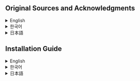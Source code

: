 ## Original Sources and Acknowledgments

<details>
<summary>English</summary>
The resource included here was created by Stickwave on X. Here are the original tweet and Google Drive link.
  
Tweet: https://x.com/StickLaserPhase/status/1853598300634517619

Google Drive: https://drive.google.com/file/d/1PdWAU91kAKg2lqcAiTdNGhNflqoHKU6N/view
</details>

<details>
<summary>한국어</summary>
반영돼 있는 리소스는 X의 Stickwave 님께서 만들어 주셨습니다. 여기 원본 트윗과 구글 드라이브입니다.
  
트윗 : https://x.com/StickLaserPhase/status/1853598300634517619

구글 드라이브 : https://drive.google.com/file/d/1PdWAU91kAKg2lqcAiTdNGhNflqoHKU6N/view
</details>

<details>
<summary>日本語</summary>
ここに含まれているリソースは、XのStickwaveさんが作成してくださいました。こちらが元のツイートとGoogleドライブのリンクです。
  
ツイート: https://x.com/StickLaserPhase/status/1853598300634517619

Googleドライブ: https://drive.google.com/file/d/1PdWAU91kAKg2lqcAiTdNGhNflqoHKU6N/view
</details>

## Installation Guide

<details>
<summary>English</summary>

### Download Link

[**Download Shimeji-ee**](https://github.com/kirillocha/alanbecker_shimejiee_exe/archive/refs/heads/main.zip)

### Java Installation

Shimeji requires Java to be installed. You can download Java from the following link: [Java Download](https://www.java.com/en/download/)

### Running the Jar File

After downloading and extracting the zip file, double-click the `Shimeji-ee.jar` file to start the application.

</details>

<details>
<summary>한국어</summary>

### 다운로드 링크

[**Shimeji-ee 다운로드**](https://github.com/kirillocha/alanbecker_shimejiee_exe/archive/refs/heads/main.zip)

### Java 설치

Shimeji는 Java 설치가 필요합니다. 다음 링크에서 Java를 다운로드할 수 있습니다: [Java 다운로드](https://www.java.com/ko/download/)

### Jar 파일 실행

zip 파일을 다운로드하고 압축을 푼 후, `Shimeji-ee.jar` 파일을 더블 클릭하여 애플리케이션을 시작합니다.

</details>

<details>
<summary>日本語</summary>

### ダウンロードリンク

[**Shimeji-ee ダウンロード**](https://github.com/kirillocha/alanbecker_shimejiee_exe/archive/refs/heads/main.zip)

### Javaのインストール

ShimejiはJavaのインストールが必要です。以下のリンクからJavaをダウンロードできます: [Java ダウンロード](https://www.java.com/ja/download/)

### Jarファイルの実行

zipファイルをダウンロードして解凍した後、`Shimeji-ee.jar`ファイルをダブルクリックしてアプリケーションを開始します。

</details>
